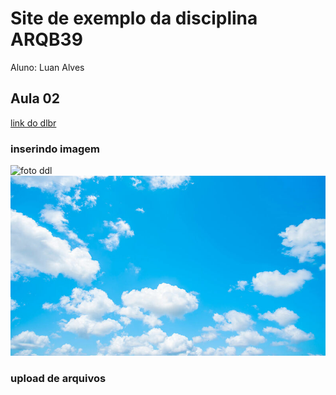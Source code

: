 # Site de exemplo da disciplina ARQB39

Aluno: Luan Alves

## Aula 02

[link do dlbr](https://demilovato.com.br/)

###  inserindo imagem
![foto ddl](https://s2.glbimg.com/sOMfcD6gw7zQe0TushGcwzJ5pmc=/0x50:1080x873/984x0/smart/filters:strip_icc()/i.s3.glbimg.com/v1/AUTH_59edd422c0c84a879bd37670ae4f538a/internal_photos/bs/2020/q/k/OfR54kRgKgv6FBsNwURw/demilovato.jpg)
![ceu](./figs/ceu-azul-nuvens-0319-1400x800.jpg)

### upload de arquivos 